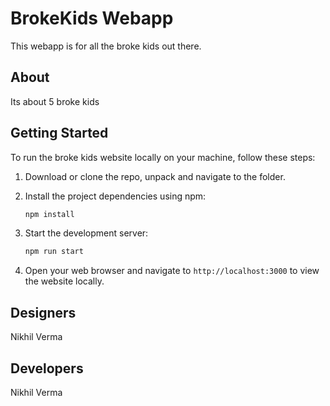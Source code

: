 # BrokeKids Webapp

This webapp is for all the broke kids out there.

## About 

Its about 5 broke kids

## Getting Started

To run the broke kids website locally on your machine, follow these steps:
1. Download or clone the repo, unpack and navigate to the folder.

2. Install the project dependencies using npm:
   ```bash
   npm install
   ```

3. Start the development server:
   ```bash
   npm run start
   ```

4. Open your web browser and navigate to `http://localhost:3000` to view the website locally.

## Designers
  Nikhil Verma
## Developers
  Nikhil Verma


